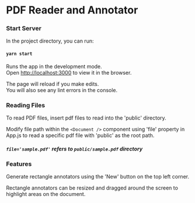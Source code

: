 # PDF Reader and Annotator

### Start Server
In the project directory, you can run:

#### `yarn start`

Runs the app in the development mode.\
Open [http://localhost:3000](http://localhost:3000) to view it in the browser.

The page will reload if you make edits.\
You will also see any lint errors in the console.

### Reading Files
To read PDF files, insert pdf files to read into the 'public' directory.

Modify file path within the `<Document />` component using 'file' property in App.js to read a specific pdf file with 'public' as the root path.

##### `file='sample.pdf'` refers to `public/sample.pdf` directory

### Features
Generate rectangle annotators using the 'New' button on the top left corner.

Rectangle annotators can be resized and dragged around the screen to highlight areas on the document.
